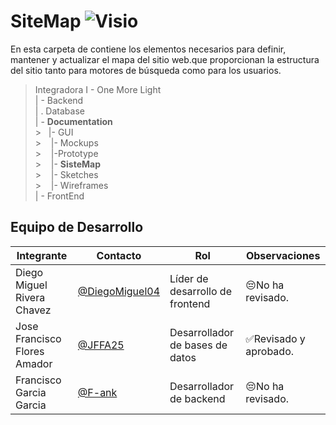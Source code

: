 # SiteMap ![Visio](https://img.shields.io/badge/Microsoft_Visio-3955A3?style=for-the-badge&logo=microsoft-visio&logoColor=white)

En esta carpeta de  contiene los elementos necesarios para definir, mantener y actualizar el mapa del sitio web.que proporcionan la estructura del sitio tanto para motores de búsqueda como para los usuarios.
> Integradora I - One More Light<br>
> | - Backend <br>
> | . Database<br>
> | - **Documentation**<br> >&nbsp;&nbsp;&nbsp;|- GUI<br> >&nbsp;&nbsp;&nbsp;&nbsp;|- Mockups<br> >&nbsp;&nbsp;&nbsp;&nbsp;|-Prototype<br> >&nbsp;&nbsp;&nbsp;&nbsp;|- **SisteMap**<br> >&nbsp;&nbsp;&nbsp;&nbsp;|- Sketches<br> >&nbsp;&nbsp;&nbsp;&nbsp;|- Wireframes<br>
> | - FrontEnd

## Equipo de Desarrollo

|Integrante|Contacto|Rol|Observaciones|
|------------|--------|---|---|
|Diego Miguel Rivera Chavez|[@DiegoMiguel04](https://github.com/DiegoMiguel04)|Líder de desarrollo de frontend|😔No ha revisado.|
|Jose Francisco Flores Amador|[@JFFA25](https://github.com/JFFA25)|Desarrollador de bases de datos|✅Revisado y aprobado.|
|Francisco Garcia Garcia|[@F-ank](https://github.com/F-ank)|Desarrollador de backend|😔No ha revisado.|